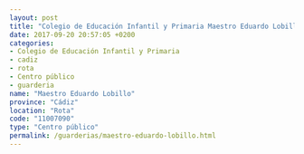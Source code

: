 ```yaml
---
layout: post
title: "Colegio de Educación Infantil y Primaria Maestro Eduardo Lobillo"
date: 2017-09-20 20:57:05 +0200
categories:
- Colegio de Educación Infantil y Primaria
- cadiz
- rota
- Centro público
- guarderia
name: "Maestro Eduardo Lobillo"
province: "Cádiz"
location: "Rota"
code: "11007090"
type: "Centro público"
permalink: /guarderias/maestro-eduardo-lobillo.html
---
```


